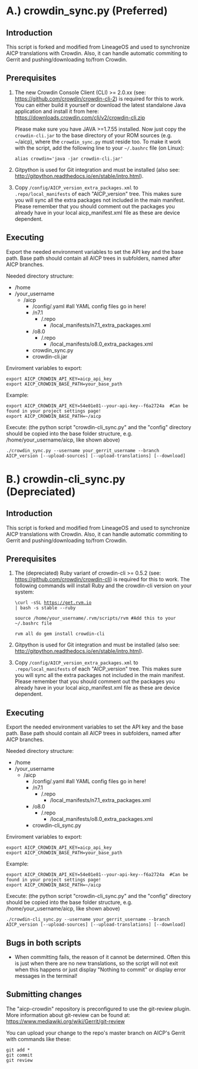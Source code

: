 A.) crowdin_sync.py (Preferred)
===============================

Introduction
------------
This script is forked and modified from LineageOS and used to synchronize AICP translations with Crowdin. Also, it can handle
automatic commiting to Gerrit and pushing/downloading to/from Crowdin.

Prerequisites
-------------
1. The new Crowdin Console Client (CLI) >= 2.0.xx (see: https://github.com/crowdin/crowdin-cli-2) is required for this to work.
   You can either build it yourself or download the latest standalone Java application and install it
   from here: https://downloads.crowdin.com/cli/v2/crowdin-cli.zip

   Please make sure you have JAVA >=1.7.55 installed.
   Now just copy the <code>crowdin-cli.jar</code> to the base directory of your ROM sources (e.g. ~/aicp),
   where the <code>crowdin_sync.py</code> must reside too.
   To make it work with the script, add the following line to your <code>~/.bashrc</code> file (on Linux):

   <code>alias crowdin='java -jar crowdin-cli.jar'</code>

2. Gitpython is used for Git integration and must be installed (also see: http://gitpython.readthedocs.io/en/stable/intro.html).

3. Copy <code>/config/AICP_version_extra_packages.xml</code> to <code>.repo/local_manifests</code> of each "AICP_version" tree.
   This makes sure you will sync all the extra packages not included in the main manifest.
   Please remember that you should comment out the packages you already have in your local aicp_manifest.xml file
   as these are device dependent.

Executing
---------
Export the needed environment variables to set the API key and the base path.
Base path should contain all AICP trees in subfolders, named after AICP branches.

Needed directory structure:

* /home
 * /your_username
   * /aicp
     * /config/.yaml  #all YAML config files go in here!
     * /n7.1
       * /.repo
         * /local_manifests/n7.1_extra_packages.xml
     * /o8.0
       * /.repo
         * /local_manifests/o8.0_extra_packages.xml
     * crowdin_sync.py
     * crowdin-cli.jar

Enviroment variables to export:

    export AICP_CROWDIN_API_KEY=aicp_api_key
    export AICP_CROWDIN_BASE_PATH=your_base_path

Example:

    export AICP_CROWDIN_API_KEY=54e01e81--your-api-key--f6a2724a  #Can be found in your project settings page!
    export AICP_CROWDIN_BASE_PATH=~/aicp

Execute:
(the python script "crowdin-cli_sync.py" and the "config" directory should be copied into the base
folder structure, e.g. /home/your_username/aicp, like shown above)

<code>./crowdin_sync.py --username your_gerrit_username --branch AICP_version [--upload-sources] [--upload-translations] [--download] </code>


B.) crowdin-cli_sync.py (Depreciated)
=====================================

Introduction
------------
This script is forked and modified from LineageOS and used to synchronize AICP translations with Crowdin. Also, it can handle
automatic commiting to Gerrit and pushing/downloading to/from Crowdin.

Prerequisites
-------------
1. The (depreciated) Ruby variant of crowdin-cli >= 0.5.2 (see: https://github.com/crowdin/crowdin-cli) is required for this to work.
   The following commands will install Ruby and the crowdin-cli version on your system:

    <code>\curl -sSL https://get.rvm.io | bash -s stable --ruby</code>

    <code>source /home/your_username/.rvm/scripts/rvm  #Add this to your ~/.bashrc file</code>

    <code>rvm all do gem install crowdin-cli </code>

2. Gitpython is used for Git integration and must be installed (also see: http://gitpython.readthedocs.io/en/stable/intro.html).

3. Copy <code>/config/AICP_version_extra_packages.xml</code> to <code>.repo/local_manifests</code> of each "AICP_version" tree.
   This makes sure you will sync all the extra packages not included in the main manifest.
   Please remember that you should comment out the packages you already have in your local aicp_manifest.xml file
   as these are device dependent.

Executing
---------
Export the needed environment variables to set the API key and the base path.
Base path should contain all AICP trees in subfolders, named after AICP branches.

Needed directory structure:

* /home
 * /your_username
   * /aicp
     * /config/.yaml  #all YAML config files go in here!
     * /n7.1
       * /.repo
         * /local_manifests/n7.1_extra_packages.xml
     * /o8.0
       * /.repo
         * /local_manifests/o8.0_extra_packages.xml
     * crowdin-cli_sync.py

Enviroment variables to export:

    export AICP_CROWDIN_API_KEY=aicp_api_key
    export AICP_CROWDIN_BASE_PATH=your_base_path

Example:

    export AICP_CROWDIN_API_KEY=54e01e81--your-api-key--f6a2724a  #Can be found in your project settings page!
    export AICP_CROWDIN_BASE_PATH=~/aicp

Execute:
(the python script "crowdin-cli_sync.py" and the "config" directory should be copied into the base
folder structure, e.g. /home/your_username/aicp, like shown above)

<code>./crowdin-cli_sync.py --username your_gerrit_username --branch AICP_version [--upload-sources] [--upload-translations] [--download] </code>


Bugs in both scripts
--------------------
 - When committing fails, the reason of it cannot be determined. Often this is just when there
   are no new translations, so the script will not exit when this happens or just display
   "Nothing to commit" or display error messages in the terminal!

Submitting changes
------------------
The "aicp-crowdin" repository is preconfigured to use the git-review plugin.
More information about git-review can be found at:
https://www.mediawiki.org/wiki/Gerrit/git-review

You can upload your change to the repo's master branch on AICP's Gerrit with commands like these:

    git add *
    git commit
    git review
